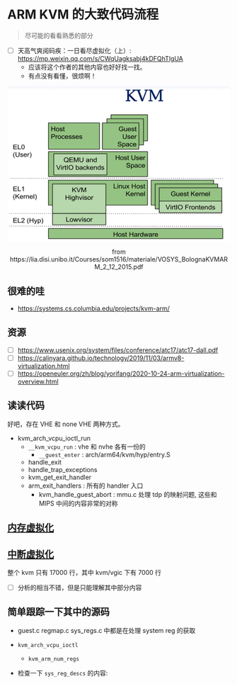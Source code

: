 # ARM KVM 的大致代码流程
> 尽可能的看看熟悉的部分

- [ ] 天高气爽阅码疾：一日看尽虚拟化（上）: https://mp.weixin.qq.com/s/CWqUagksabj4kDFQhTlgUA
  - 应该将这个作者的其他内容也好好找一找。
  - 有点没有看懂，很烦啊！

<p align="center">
  <img src="./img/arm-kvm.png" alt="drawing" align="center"/>
</p>
<p align="center">
from https://lia.disi.unibo.it/Courses/som1516/materiale/VOSYS_BolognaKVMARM_2_12_2015.pdf
</p>

## 很难的哇
- https://systems.cs.columbia.edu/projects/kvm-arm/

## 资源
- [ ] https://www.usenix.org/system/files/conference/atc17/atc17-dall.pdf
- [ ] https://calinyara.github.io/technology/2019/11/03/armv8-virtualization.html
- [ ] https://openeuler.org/zh/blog/yorifang/2020-10-24-arm-virtualization-overview.html

## 读读代码
好吧，存在 VHE 和 none VHE 两种方式。

- kvm_arch_vcpu_ioctl_run
  - `__kvm_vcpu_run` : vhe 和 nvhe 各有一份的
    - `__guest_enter` : arch/arm64/kvm/hyp/entry.S
  - handle_exit
   - handle_trap_exceptions
    - kvm_get_exit_handler
    - arm_exit_handlers : 所有的 handler 入口
      - kvm_handle_guest_abort : mmu.c 处理 tdp 的映射问题, 这些和 MIPS 中间的内容非常的对称

## [内存虚拟化](https://www.cnblogs.com/LoyenWang/p/13943005.html)

## [中断虚拟化](https://www.cnblogs.com/LoyenWang/p/14017052.html)
整个 kvm 只有 17000 行，其中 kvm/vgic 下有 7000 行

- [ ] 分析的相当不错，但是只能理解其中部分内容

## 简单跟踪一下其中的源码

- guest.c regmap.c sys_regs.c 中都是在处理 system reg 的获取

- `kvm_arch_vcpu_ioctl`
  - `kvm_arm_num_regs`
- 检查一下 `sys_reg_descs` 的内容:

